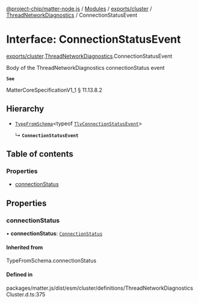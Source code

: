 [@project-chip/matter-node.js](../README.md) / [Modules](../modules.md) / [exports/cluster](../modules/exports_cluster.md) / [ThreadNetworkDiagnostics](../modules/exports_cluster.ThreadNetworkDiagnostics.md) / ConnectionStatusEvent

# Interface: ConnectionStatusEvent

[exports/cluster](../modules/exports_cluster.md).[ThreadNetworkDiagnostics](../modules/exports_cluster.ThreadNetworkDiagnostics.md).ConnectionStatusEvent

Body of the ThreadNetworkDiagnostics connectionStatus event

**`See`**

MatterCoreSpecificationV1_1 § 11.13.8.2

## Hierarchy

- [`TypeFromSchema`](../modules/exports_tlv.md#typefromschema)\<typeof [`TlvConnectionStatusEvent`](../modules/exports_cluster.ThreadNetworkDiagnostics.md#tlvconnectionstatusevent)\>

  ↳ **`ConnectionStatusEvent`**

## Table of contents

### Properties

- [connectionStatus](exports_cluster.ThreadNetworkDiagnostics.ConnectionStatusEvent.md#connectionstatus)

## Properties

### connectionStatus

• **connectionStatus**: [`ConnectionStatus`](../enums/exports_cluster.ThreadNetworkDiagnostics.ConnectionStatus.md)

#### Inherited from

TypeFromSchema.connectionStatus

#### Defined in

packages/matter.js/dist/esm/cluster/definitions/ThreadNetworkDiagnosticsCluster.d.ts:375
